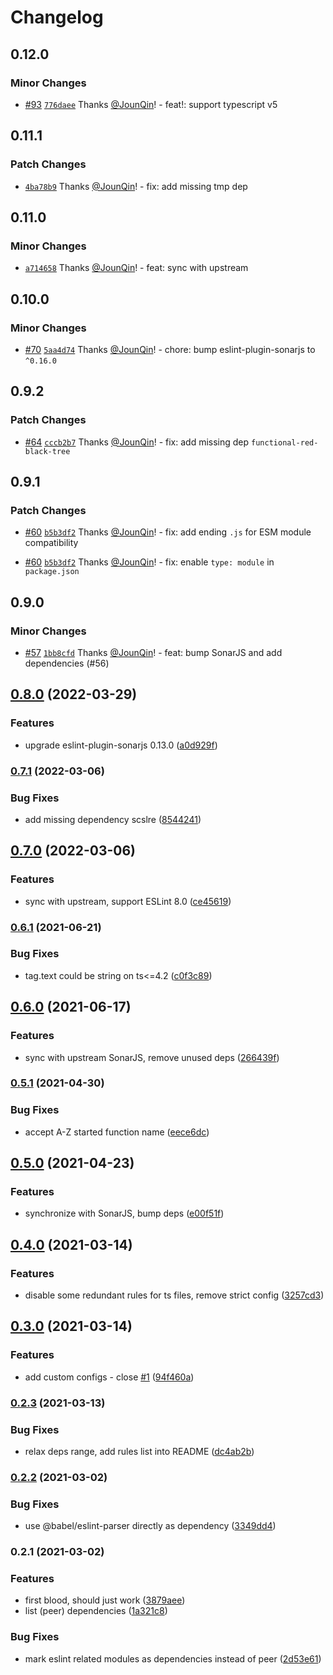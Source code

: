 # Changelog

## 0.12.0

### Minor Changes

- [#93](https://github.com/un-ts/eslint-plugin-sonar/pull/93) [`776daee`](https://github.com/un-ts/eslint-plugin-sonar/commit/776daeee8c408740d9bffd3f2edb0bcd60807797) Thanks [@JounQin](https://github.com/JounQin)! - feat!: support typescript v5

## 0.11.1

### Patch Changes

- [`4ba78b9`](https://github.com/un-ts/eslint-plugin-sonar/commit/4ba78b97d56b9b26702b3f10c02dc7919e94adc8) Thanks [@JounQin](https://github.com/JounQin)! - fix: add missing tmp dep

## 0.11.0

### Minor Changes

- [`a714658`](https://github.com/un-ts/eslint-plugin-sonar/commit/a71465853d236910aad49cca67046b2c3a67d6a5) Thanks [@JounQin](https://github.com/JounQin)! - feat: sync with upstream

## 0.10.0

### Minor Changes

- [#70](https://github.com/un-ts/eslint-plugin-sonar/pull/70) [`5aa4d74`](https://github.com/un-ts/eslint-plugin-sonar/commit/5aa4d745b6aa8a45f2dce5c96035713f0fdedb8b) Thanks [@JounQin](https://github.com/JounQin)! - chore: bump eslint-plugin-sonarjs to `^0.16.0`

## 0.9.2

### Patch Changes

- [#64](https://github.com/un-ts/eslint-plugin-sonar/pull/64) [`cccb2b7`](https://github.com/un-ts/eslint-plugin-sonar/commit/cccb2b7a137b0982047739c71ac87e5a3d26a2b7) Thanks [@JounQin](https://github.com/JounQin)! - fix: add missing dep `functional-red-black-tree`

## 0.9.1

### Patch Changes

- [#60](https://github.com/un-ts/eslint-plugin-sonar/pull/60) [`b5b3df2`](https://github.com/un-ts/eslint-plugin-sonar/commit/b5b3df282615c1fbc49899f81b26ede0d95b7e5d) Thanks [@JounQin](https://github.com/JounQin)! - fix: add ending `.js` for ESM module compatibility

- [#60](https://github.com/un-ts/eslint-plugin-sonar/pull/60) [`b5b3df2`](https://github.com/un-ts/eslint-plugin-sonar/commit/b5b3df282615c1fbc49899f81b26ede0d95b7e5d) Thanks [@JounQin](https://github.com/JounQin)! - fix: enable `type: module` in `package.json`

## 0.9.0

### Minor Changes

- [#57](https://github.com/un-ts/eslint-plugin-sonar/pull/57) [`1bb8cfd`](https://github.com/un-ts/eslint-plugin-sonar/commit/1bb8cfd75f890c3f0db93edbc6881f5a183a3f24) Thanks [@JounQin](https://github.com/JounQin)! - feat: bump SonarJS and add dependencies (#56)

## [0.8.0](https://github.com/rx-ts/eslint-plugin-sonar/compare/v0.7.1...v0.8.0) (2022-03-29)

### Features

- upgrade eslint-plugin-sonarjs 0.13.0 ([a0d929f](https://github.com/rx-ts/eslint-plugin-sonar/commit/a0d929fcff97990f167d5a9fdf74fe67f0656f78))

### [0.7.1](https://github.com/un-ts/eslint-plugin-sonar/compare/v0.7.0...v0.7.1) (2022-03-06)

### Bug Fixes

- add missing dependency scslre ([8544241](https://github.com/un-ts/eslint-plugin-sonar/commit/85442410118c465056c54f3236fb13c5dc9d4d49))

## [0.7.0](https://github.com/un-ts/eslint-plugin-sonar/compare/v0.6.1...v0.7.0) (2022-03-06)

### Features

- sync with upstream, support ESLint 8.0 ([ce45619](https://github.com/un-ts/eslint-plugin-sonar/commit/ce45619877aa5d212887d5c6904a7bad7e417d0e))

### [0.6.1](https://github.com/un-ts/eslint-plugin-sonar/compare/v0.6.0...v0.6.1) (2021-06-21)

### Bug Fixes

- tag.text could be string on ts<=4.2 ([c0f3c89](https://github.com/un-ts/eslint-plugin-sonar/commit/c0f3c895a4db7ff4245b419b038d95cefc3fa54d))

## [0.6.0](https://github.com/un-ts/eslint-plugin-sonar/compare/v0.5.1...v0.6.0) (2021-06-17)

### Features

- sync with upstream SonarJS, remove unused deps ([266439f](https://github.com/un-ts/eslint-plugin-sonar/commit/266439f7d6dfaa1b19b2234865c3c5e3689a4763))

### [0.5.1](https://github.com/un-ts/eslint-plugin-sonar/compare/v0.5.0...v0.5.1) (2021-04-30)

### Bug Fixes

- accept A-Z started function name ([eece6dc](https://github.com/un-ts/eslint-plugin-sonar/commit/eece6dc95227abc72952a2387d97a55a93aa48b0))

## [0.5.0](https://github.com/un-ts/eslint-plugin-sonar/compare/v0.4.0...v0.5.0) (2021-04-23)

### Features

- synchronize with SonarJS, bump deps ([e00f51f](https://github.com/un-ts/eslint-plugin-sonar/commit/e00f51f0fccd03f5752baf8837605ab96620b002))

## [0.4.0](https://github.com/un-ts/eslint-plugin-sonar/compare/v0.3.0...v0.4.0) (2021-03-14)

### Features

- disable some redundant rules for ts files, remove strict config ([3257cd3](https://github.com/un-ts/eslint-plugin-sonar/commit/3257cd33c4ada40fcd29210cdea82b88d009112c))

## [0.3.0](https://github.com/un-ts/eslint-plugin-sonar/compare/v0.2.3...v0.3.0) (2021-03-14)

### Features

- add custom configs - close [#1](https://github.com/un-ts/eslint-plugin-sonar/issues/1) ([94f460a](https://github.com/un-ts/eslint-plugin-sonar/commit/94f460a30fa6f1d1006264503896bc4cd4652f68))

### [0.2.3](https://github.com/un-ts/eslint-plugin-sonar/compare/v0.2.2...v0.2.3) (2021-03-13)

### Bug Fixes

- relax deps range, add rules list into README ([dc4ab2b](https://github.com/un-ts/eslint-plugin-sonar/commit/dc4ab2b50c3841ed129f1e77d31d3369d998137f))

### [0.2.2](https://github.com/un-ts/eslint-plugin-sonar/compare/v0.2.1...v0.2.2) (2021-03-02)

### Bug Fixes

- use @babel/eslint-parser directly as dependency ([3349dd4](https://github.com/un-ts/eslint-plugin-sonar/commit/3349dd424444b0a5b44d9ed33498c34f236b74d0))

### 0.2.1 (2021-03-02)

### Features

- first blood, should just work ([3879aee](https://github.com/un-ts/eslint-plugin-sonar/commit/3879aeebfabd6d8b2245b80e331c93663d00df8e))
- list (peer) dependencies ([1a321c8](https://github.com/un-ts/eslint-plugin-sonar/commit/1a321c833674570c57d53474371573c4d6dcece6))

### Bug Fixes

- mark eslint related modules as dependencies instead of peer ([2d53e61](https://github.com/un-ts/eslint-plugin-sonar/commit/2d53e61800006543c216f8586871f2beae6d78f0))
